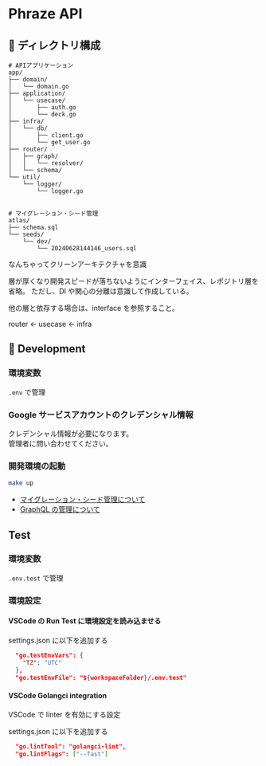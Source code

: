 # Phraze API

## 📂 ディレクトリ構成

```tree
# APIアプリケーション
app/
├── domain/
│   └── domain.go
├── application/
│   └── usecase/
│       ├── auth.go
│       └── deck.go
├── infra/
│   └── db/
│       ├── client.go
│       └── get_user.go
├── router/
│   ├── graph/
│   │   └── resolver/
│   └── schema/
└── util/
    └── logger/
        └── logger.go


# マイグレーション・シード管理
atlas/
├── schema.sql
└── seeds/
    └── dev/
        └── 20240628144146_users.sql
```

なんちゃってクリーンアーキテクチャを意識

層が厚くなり開発スピードが落ちないようにインターフェイス、レポジトリ層を省略。
ただし、DI や関心の分離は意識して作成している。

他の層と依存する場合は、interface を参照すること。

router ← usecase ← infra

## 🔧 Development

### 環境変数

`.env` で管理

### Google サービスアカウントのクレデンシャル情報

クレデンシャル情報が必要になります。  
管理者に問い合わせてください。

### 開発環境の起動

```bash
make up
```

- [マイグレーション・シード管理について](./atlas/)
- [GraphQL の管理について](./app/infra/graph/)

## Test

### 環境変数

`.env.test` で管理

### 環境設定

#### VSCode の Run Test に環境設定を読み込ませる

settings.json に以下を追加する

```json
  "go.testEnvVars": {
    "TZ": "UTC"
  },
  "go.testEnvFile": "${workspaceFolder}/.env.test"
```

#### VSCode Golangci integration

VSCode で linter を有効にする設定

settings.json に以下を追加する

```json
  "go.lintTool": "golangci-lint",
  "go.lintFlags": ["--fast"]
```
